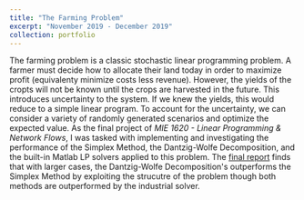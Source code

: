 ```yaml
---
title: "The Farming Problem"
excerpt: "November 2019 - December 2019"
collection: portfolio
---
```


The farming problem is a classic stochastic linear programming problem. A farmer must decide how to allocate their land today in order to maximize profit (equivalenty minimize costs less revenue). However, the yields of the cropts will not be known until the crops are harvested in the future. This introduces uncertainty to the system. If we knew the yields, this would reduce to a simple linear program. To account for the uncertainty, we can consider a variety of randomly generated scenarios and optimize the expected value. As the final project of *MIE 1620 - Linear Programming & Network Flows*, I was tasked with implementing and investigating the performance of the Simplex Method, the Dantzig-Wolfe Decomposition, and the built-in Matlab LP solvers applied to this problem. The [final report](https://ameerd.github.io/files/MIE_1620_Final_Project_Github.html) finds that with larger cases, the Dantzig-Wolfe Decomposition's outperforms the Simplex Method by exploiting the strucutre of the problem though both methods are outperformed by the industrial solver. 
